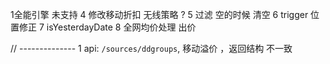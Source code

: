 1全能引擎 未支持
4 修改移动折扣  无线策略 ?
5 过滤  空的时候 清空
6 trigger 位置修正
7 isYesterdayDate
8 全网均价处理 出价




// --------------
    1 api: `/sources/ddgroups`,   移动溢价 ，返回结构 不一致
